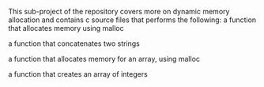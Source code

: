 This sub-project of the repository covers more on dynamic memory allocation and contains c source files that performs the following:
a function that allocates memory using malloc

a function that concatenates two strings

a function that allocates memory for an array, using malloc

a function that creates an array of integers
